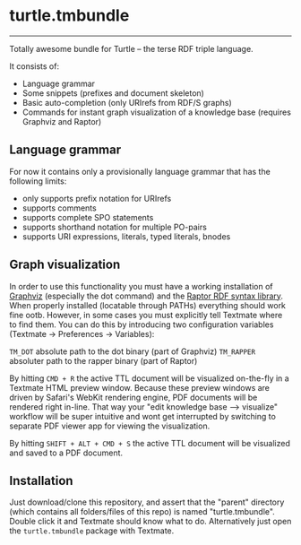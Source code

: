 # turtle.tmbundle #
---------------------------------------------------------------------

Totally awesome bundle for Turtle – the terse RDF triple language.

It consists of:

+ Language grammar
+ Some snippets (prefixes and document skeleton)
+ Basic auto-completion (only URIrefs from RDF/S graphs)
+ Commands for instant graph visualization of a knowledge base (requires Graphviz and Raptor)

## Language grammar ## 

For now it contains only a provisionally language grammar that has the following limits:

+ only supports prefix notation for URIrefs
+ supports comments
+ supports complete SPO statements
+ supports shorthand notation for multiple PO-pairs
+ supports URI expressions, literals, typed literals, bnodes

## Graph visualization ##

In order to use this functionality you must have a working installation of [Graphviz](http://graphviz.org) (especially the dot command) and the [Raptor RDF syntax library](http://librdf.org/raptor/). When properly installed (locatable through PATHs) everything should work fine ootb. However, in some cases you must explicitly tell Textmate where to find them. You can do this by introducing two configuration variables (Textmate -> Preferences -> Variables):

`TM_DOT` absolute path to the dot binary (part of Graphviz)
`TM_RAPPER` absoluter path to the rapper binary (part of Raptor)

By hitting `CMD + R` the active TTL document will be visualized on-the-fly in a Textmate HTML preview window. Because these preview windows are driven by Safari's WebKit rendering engine, PDF documents will be rendered right in-line. That way your "edit knowledge base --> visualize" workflow will be super intuitive and wont get interrupted by switching to separate PDF viewer app for viewing the visualization.

By hitting `SHIFT + ALT + CMD + S` the active TTL document will be visualized and saved to a PDF document.

## Installation ##

Just download/clone this repository, and assert that the "parent" directory (which contains all folders/files of this repo) is named "turtle.tmbundle". Double click it and Textmate should know what to do. Alternatively just open the `turtle.tmbundle` package with Textmate. 



